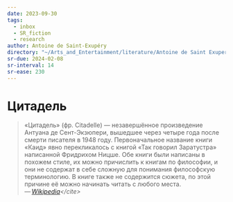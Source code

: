 ```yaml
---
date: 2023-09-30
tags:
  - inbox
  - SR_fiction
  - research
author: Antoine de Saint-Exupéry
directory: "~/Arts_and_Entertainment/literature/Antoine de Saint Exupery/Malien'kii prints. Tsitadiel' (sbornik) (1002)/"
sr-due: 2024-02-08
sr-interval: 14
sr-ease: 230
---
```


# Цитадель

> «Цитадель» (фр. Citadelle) — незавершённое произведение Антуана де
> Сент-Экзюпери, вышедшее через четыре года после смерти писателя в 1948 году.
> Первоначальное название книги «Каид» явно перекликалось с книгой «Так говорил
> Заратустра» написанной Фридрихом Ницше. Обе книги были написаны в похожем
> стиле, их можно причислить к книгам по философии, и они не содержат в себе
> сложную для понимания философскую терминологию. В книге также не содержится
> сюжета, по этой причине её можно начинать читать с любого места.\
> — <cite>[Wikipedia](https://ru.wikipedia.org/wiki/Цитадель_\(книга,_1948\))</cite>

